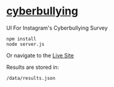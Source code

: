 # [cyberbullying](https://cyberbullying-instagram.herokuapp.com/)

UI For Instagram's Cyberbullying Survey

	npm install
	node server.js
	
Or navigate to the [Live Site](https://cyberbullying-instagram.herokuapp.com/)
	
Results are stored in:
	
	/data/results.json
